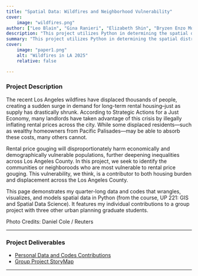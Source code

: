 ```yaml
---
title: "Spatial Data: Wildfires and Neighborhood Vulnerability" 
cover:
    image: "wildfires.png"
author: ["Leo Blain", "Gina Ranieri", "Elizabeth Shin", "Bryzen Enzo Morales"]
description: "This project utilizes Python in determining the spatial distribution of displacement vulnerability across Los Angeles." 
summary: "This project utilizes Python in determining the spatial distribution of vulnerability to displacement across neighborhoods in Los Angeles." 
cover:
    image: "paper1.png"
    alt: "Wildfires in LA 2025"
    relative: false

---
```


### Project Description 

The recent Los Angeles wildfires have displaced thousands of people, creating a sudden surge in demand for long-term rental housing–just as supply has drastically shrunk. According to Strategic Actions for a Just Economy, many landlords have taken advantage of this crisis by illegally inflating rental prices across the city. While some displaced residents—such as wealthy homeowners from Pacific Palisades—may be able to absorb these costs, many others cannot.

Rental price gouging will disproportionately harm economically and demographically vulnerable populations, further deepening inequalities across Los Angeles County. In this project, we seek to identify the communities or neighboroods who are most vulnerable to rental price gouging. This vulnerability, we think, is a contributor to both housing burden and displacement across the Los Angeles County.

This page demonstrates my quarter-long data and codes that wrangles, visualizes, and models spatial data in Python (from the course, UP 221: GIS and Spatial Data Science). It features my individual contributions to a group project with three other urban planning graduate students.

Photo Credits: Daniel Cole / Reuters

---

### Project Deliverables

+ [Personal Data and Codes Contributions](https://github.com/bryzenmorales/UP221-bryzen)
+ [Group Project StoryMap](https://storymaps.arcgis.com/stories/df28d89ff7b647818ddf279ec3fd321f)

---
